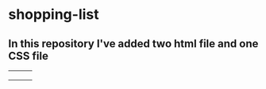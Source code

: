 # shopping-list

## In this repository I've added two html file and one CSS file 



|      |      |      |
| ---- | :--- | ---- |
|      |      |      |
|      |      |      |
|      |      |      |

















